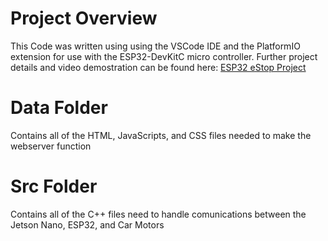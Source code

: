 # Project Overview
This Code was written using using the VSCode IDE and the PlatformIO extension for use with the ESP32-DevKitC micro controller. Further project details and video demostration can be found here: [ESP32 eStop Project](https://docs.google.com/document/d/1h9dRktVf6lAae34t0Z2zWiOfpSByz_bvqmT_pmIQF1w/edit#)

# Data Folder
Contains all of the HTML, JavaScripts, and CSS files needed to make the webserver function

# Src Folder
Contains all of the C++ files need to handle comunications between the Jetson Nano, ESP32, and Car Motors
